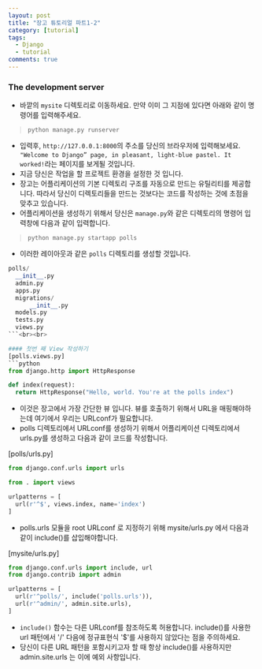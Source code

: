 ```yaml
---
layout: post
title: "장고 튜토리얼 파트1-2"
category: [tutorial]
tags:
  - Django
  - tutorial
comments: true
---
```


### The development server
- 바깥의 `mysite` 디렉토리로 이동하세요. 만약 이미 그 지점에 있다면 아래와 같이 명령어를 입력해주세요.<br>
> `python manage.py runserver`

- 입력후, `http://127.0.0.1:8000`의 주소를 당신의 브라우저에 입력해보세요. `"Welcome to Django” page, in pleasant, light-blue pastel. It worked!`라는 페이지를 보게될 것입니다.
- 지금 당신은 작업을 할 프로젝트 환경을 설정한 것 입니다.  
- 장고는 어플리케이션의 기본 디렉토리 구조를 자동으로 만드는 유틸리티를 제공합니다. 따라서 당신이 디렉토리들을 만드는 것보다는 코드를 작성하는 것에 초점을 맞추고 있습니다.
- 어플리케이션을 생성하기 위해서 당신은 `manage.py`와 같은 디렉토리의 명령어 입력창에 다음과 같이 입력합니다.<br>

> `python manage.py startapp polls`

- 이러한 레이아웃과 같은 `polls` 디렉토리를 생성할 것입니다.
```python
polls/
  __init__.py
  admin.py
  apps.py
  migrations/
      __init__.py
  models.py
  tests.py
  views.py
```<br><br>

#### 첫번 째 View 작성하기
[polls.views.py]
```python
from django.http import HttpResponse

def index(request):
  return HttpResponse("Hello, world. You're at the polls index")
```
- 이것은 장고에서 가장 간단한 뷰 입니다. 뷰를 호출하기 위해서 URL을 매핑해야하는데 여기에서 우리는 URLconf가 필요합니다.
- polls 디렉토리에서 URLconf를 생성하기 위해서 어플리케이션 디렉토리에서 urls.py를 생성하고 다음과 같이 코드를 작성합니다.

[polls/urls.py]
```python
from django.conf.urls import urls

from . import views

urlpatterns = [
  url(r'^$', views.index, name='index')
]
```
- polls.urls 모듈을 root URLconf 로 지정하기 위해 mysite/urls.py 에서 다음과 같이 include()를 삽입해야합니다.

[mysite/urls.py]
```python
from django.conf.urls import include, url
from django.contrib import admin

urlpatterns = [
  url(r'^polls/', include('polls.urls')),
  url(r'^admin/', admin.site.urls),
]
```
- `include()` 함수는 다른 URLconf를 참조하도록 허용합니다. include()를 사용한 url 패턴에서 '/' 다음에 정규표현식 '$'를 사용하지 않았다는 점을 주의하세요.
- 당신이 다른 URL 패턴을 포함시키고자 할 때 항상 include()를 사용하지만 admin.site.urls 는 이에 예외 사항입니다.
